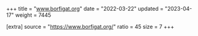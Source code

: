+++
title = "www.borfigat.org"
date = "2022-03-22"
updated = "2023-04-17"
weight = 7445

[extra]
source = "https://www.borfigat.org/"
ratio = 45
size = 7
+++
